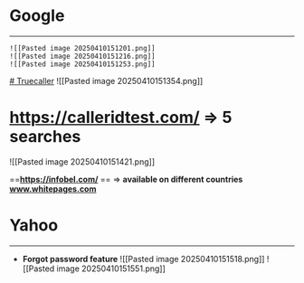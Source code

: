 # Google
---
	![[Pasted image 20250410151201.png]]
	![[Pasted image 20250410151216.png]]
	![[Pasted image 20250410151253.png]]

[# Truecaller](<TrueCaller - https://www.truecaller.com/>)
![[Pasted image 20250410151354.png]]

# https://calleridtest.com/ => 5 searches
![[Pasted image 20250410151421.png]]


==**https://infobel.com/** ==  => **available on different countries**
**www.whitepages.com**

# Yahoo
---
- **Forgot password feature**
![[Pasted image 20250410151518.png]]
![[Pasted image 20250410151551.png]]